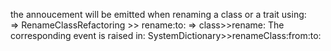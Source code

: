 the annoucement will be emitted when renaming a class or a trait using:  
	=> RenameClassRefactoring >> rename:to:
	=> class>>rename:
The corresponding event is raised in: SystemDictionary>>renameClass:from:to: